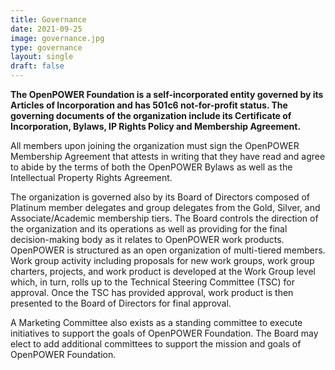 ```yaml
---
title: Governance
date: 2021-09-25
image: governance.jpg
type: governance
layout: single
draft: false
---
```



**The OpenPOWER Foundation is a self-incorporated entity governed by its Articles of Incorporation and has 501c6 not-for-profit status. The governing documents of the organization include its Certificate of Incorporation, Bylaws, IP Rights Policy and Membership Agreement.**  


All members upon joining the organization must sign the OpenPOWER Membership Agreement that attests in writing that they have read and agree to abide by the terms of both the OpenPOWER Bylaws as well as the Intellectual Property Rights Agreement.  


The organization is governed also by its Board of Directors composed of Platinum member delegates and
group delegates from the Gold, Silver, and Associate/Academic membership tiers.
The Board controls the direction of the organization and
its operations as well as providing for the final decision-making body as it relates to OpenPOWER work products.
OpenPOWER is structured as an open organization of multi-tiered members.
Work group activity including proposals for new work groups, work group charters, projects,
and work product is developed at the Work Group level which, in turn, rolls up to the Technical Steering Committee (TSC) for approval. Once the TSC has provided approval, work product is then presented to the Board of Directors for final approval.  


A Marketing Committee also exists as a standing committee to execute initiatives to support the goals of OpenPOWER Foundation. The Board may elect to add additional committees to support the mission and goals of OpenPOWER Foundation.  
